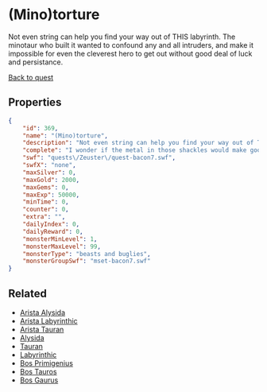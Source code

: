 # (Mino)torture

Not even string can help you find your way out of THIS labyrinth. The minotaur who built it wanted to confound any and all intruders, and make it impossible for even the cleverest hero to get out without good deal of luck and persistance.

[Back to quest](../quests.md)

## Properties

```json
{
    "id": 369,
    "name": "(Mino)torture",
    "description": "Not even string can help you find your way out of THIS labyrinth. The minotaur who built it wanted to confound any and all intruders, and make it impossible for even the cleverest hero to get out without good deal of luck and persistance.",
    "complete": "I wonder if the metal in those shackles would make good weaponry?",
    "swf": "quests\/Zeuster\/quest-bacon7.swf",
    "swfX": "none",
    "maxSilver": 0,
    "maxGold": 2000,
    "maxGems": 0,
    "maxExp": 50000,
    "minTime": 0,
    "counter": 0,
    "extra": "",
    "dailyIndex": 0,
    "dailyReward": 0,
    "monsterMinLevel": 1,
    "monsterMaxLevel": 99,
    "monsterType": "beasts and buglies",
    "monsterGroupSwf": "mset-bacon7.swf"
}
```

## Related

- [Arista Alysida](../items/2281-arista-alysida.md)
- [Arista Labyrinthic](../items/2282-arista-labyrinthic.md)
- [Arista Tauran](../items/2283-arista-tauran.md)
- [Alysida](../items/2284-alysida.md)
- [Tauran](../items/2285-tauran.md)
- [Labyrinthic](../items/2286-labyrinthic.md)
- [Bos Primigenius](../items/2287-bos-primigenius.md)
- [Bos Tauros](../items/2288-bos-tauros.md)
- [Bos Gaurus](../items/2289-bos-gaurus.md)

